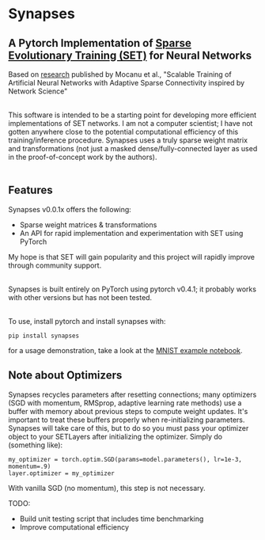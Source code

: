 # Synapses
## A Pytorch Implementation of [Sparse Evolutionary Training (SET)](https://arxiv.org/abs/1707.04780) for Neural Networks
Based on [research](https://www.nature.com/articles/s41467-018-04316-3) published by Mocanu et al., "Scalable Training of Artificial Neural Networks with Adaptive Sparse Connectivity inspired by Network Science"<br><br>

This software is intended to be a starting point for developing more efficient implementations of SET networks. I am not a computer scientist; I have not gotten anywhere close to the potential computational efficiency of this training/inference procedure. Synapses uses a truly sparse weight matrix and transformations (not just a masked dense/fully-connected layer as used in the proof-of-concept work by the authors).<br><br>

## Features
Synapses v0.0.1x offers the following:<br>
 - Sparse weight matrices & transformations
 - An API for rapid implementation and experimentation with SET using PyTorch<br>
 
My hope is that SET will gain popularity and this project will rapidly improve through community support.<br><br>

Synapses is built entirely on PyTorch using pytorch v0.4.1; it probably works with other versions but has not been tested.<br><br>

To use, install pytorch and install synapses with:<br>

`
pip install synapses
`

for a usage demonstration, take a look at the [MNIST example notebook](MNIST_demo.ipynb).

## Note about Optimizers
Synapses recycles parameters after resetting connections; many optimizers (SGD with momentum, RMSprop, adaptive learning rate methods) use a buffer with memory about previous steps to compute weight updates. It's important to treat these buffers properly when re-initializing parameters. Synapses will take care of this, but to do so you must pass your optimizer object to your SETLayers after initializing the optimizer. Simply do (something like):

```
my_optimizer = torch.optim.SGD(params=model.parameters(), lr=1e-3, momentum=.9)
layer.optimizer = my_optimizer
```
With vanilla SGD (no momentum), this step is not necessary.

TODO:<br>
 - Build unit testing script that includes time benchmarking
 - Improve computational efficiency
